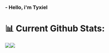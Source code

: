   ### - Hello, i'm Tyxiel

# 📊 Current Github Stats:


![](https://github-readme-stats.vercel.app/api/top-langs/?username=Tyxiel&theme=omni&hide_border=false&include_all_commits=true&count_private=false&layout=donut)![](https://github-readme-stats.vercel.app/api?username=Tyxiel&theme=omni&hide_border=false&include_all_commits=true&count_private=false)
